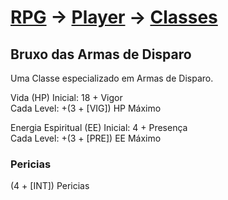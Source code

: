 # [RPG](../../../RPG.md) -> [Player](../../Player.md) -> [Classes](../Classes.md)

## Bruxo das Armas de Disparo

Uma Classe especializado em Armas de Disparo.

Vida (HP) Inicial: 18 + Vigor  
Cada Level: +(3 + [VIG]) HP Máximo

Energia Espiritual (EE) Inicial: 4 + Presença  
Cada Level: +(3 + [PRE]) EE Máximo

### Pericias

(4 + [INT]) Pericias
